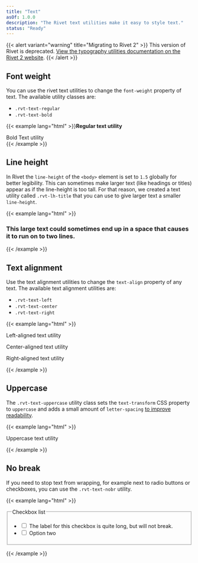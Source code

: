```yaml
---
title: "Text"
asOf: 1.0.0
description: "The Rivet text utilities make it easy to style text."
status: "Ready"
---
```

{{< alert variant="warning" title="Migrating to Rivet 2" >}}
This version of Rivet is deprecated. [View the typography utilities documentation on the Rivet 2 website](https://v2.rivet.iu.edu/docs/utilities/typography/).
{{< /alert >}}

## Font weight
You can use the rivet text utilities to change the `font-weight` property of text. The available utility classes are:

- `.rvt-text-regular`
- `.rvt-text-bold`

{{< example lang="html" >}}<strong class="rvt-text-regular">Regular text utility</strong>
<div class="rvt-text-bold">Bold Text utility</div>
{{< /example >}}

## Line height
In Rivet the `line-height` of the `<body>` element is set to `1.5` globally for better legibility. This can sometimes make larger text (like headings or titles) appear as if the line-height is too tall. For that reason, we created a text utility called `.rvt-lh-title` that you can use to give larger text a smaller `line-height`.

{{< example lang="html" >}}<h3 class="rvt-ts-36 rvt-lh-title">This large text could sometimes end up in a space that causes it to run on to two lines.</h3>
{{< /example >}}

## Text alignment
Use the text alignment utilities to change the `text-align` property of any text. The available text alignment utilities are:

- `.rvt-text-left`
- `.rvt-text-center`
- `.rvt-text-right`

{{< example lang="html" >}}<p class="rvt-text-left">Left-aligned text utility</p>
<p class="rvt-text-center">Center-aligned text utility</p>
<p class="rvt-text-right">Right-aligned text utility</p>
{{< /example >}}

## Uppercase
The `.rvt-text-uppercase` utility class sets the `text-transform` CSS property to `uppercase` and adds a small amount of `letter-spacing` [to improve readability](http://webtypography.net/2.1.6).

{{< example lang="html" >}}<p class="rvt-text-uppercase">Uppercase text utility</p>
{{< /example >}}

## No break
If you need to stop text from wrapping, for example next to radio buttons or checkboxes, you can use the `.rvt-text-nobr` utility.

{{< example lang="html" >}}<form>
    <fieldset>
        <legend class="sr-only">Checkbox list</legend>
        <ul class="rvt-plain-list">
            <li>
                <input type="checkbox" name="checkbox-demo" id="checkbox-3">
                <label for="checkbox-3" class="rvt-m-right-sm rvt-text-nobr">The label for this checkbox is quite long, but will not break.</label>
            </li>
            <li>
                <input type="checkbox" name="checkbox-demo" id="checkbox-4">
                <label for="checkbox-4">Option two</label>
            </li>
        </ul>
    </fieldset>
</form>
{{< /example >}}
